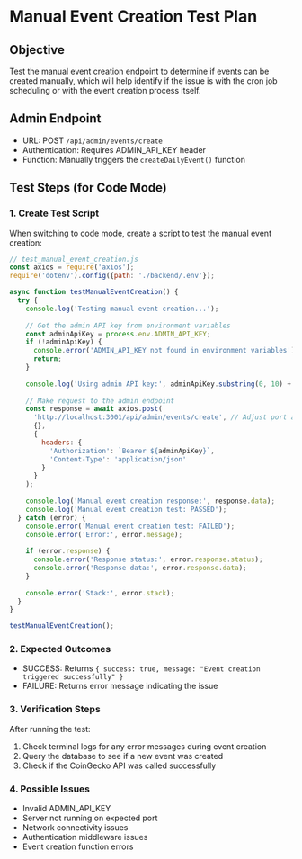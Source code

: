 # Manual Event Creation Test Plan

## Objective
Test the manual event creation endpoint to determine if events can be created manually, which will help identify if the issue is with the cron job scheduling or with the event creation process itself.

## Admin Endpoint
- URL: POST `/api/admin/events/create`
- Authentication: Requires ADMIN_API_KEY header
- Function: Manually triggers the `createDailyEvent()` function

## Test Steps (for Code Mode)

### 1. Create Test Script
When switching to code mode, create a script to test the manual event creation:

```javascript
// test_manual_event_creation.js
const axios = require('axios');
require('dotenv').config({path: './backend/.env'});

async function testManualEventCreation() {
  try {
    console.log('Testing manual event creation...');
    
    // Get the admin API key from environment variables
    const adminApiKey = process.env.ADMIN_API_KEY;
    if (!adminApiKey) {
      console.error('ADMIN_API_KEY not found in environment variables');
      return;
    }
    
    console.log('Using admin API key:', adminApiKey.substring(0, 10) + '...');
    
    // Make request to the admin endpoint
    const response = await axios.post(
      'http://localhost:3001/api/admin/events/create', // Adjust port as needed
      {},
      {
        headers: {
          'Authorization': `Bearer ${adminApiKey}`,
          'Content-Type': 'application/json'
        }
      }
    );
    
    console.log('Manual event creation response:', response.data);
    console.log('Manual event creation test: PASSED');
  } catch (error) {
    console.error('Manual event creation test: FAILED');
    console.error('Error:', error.message);
    
    if (error.response) {
      console.error('Response status:', error.response.status);
      console.error('Response data:', error.response.data);
    }
    
    console.error('Stack:', error.stack);
  }
}

testManualEventCreation();
```

### 2. Expected Outcomes
- SUCCESS: Returns `{ success: true, message: "Event creation triggered successfully" }`
- FAILURE: Returns error message indicating the issue

### 3. Verification Steps
After running the test:
1. Check terminal logs for any error messages during event creation
2. Query the database to see if a new event was created
3. Check if the CoinGecko API was called successfully

### 4. Possible Issues
- Invalid ADMIN_API_KEY
- Server not running on expected port
- Network connectivity issues
- Authentication middleware issues
- Event creation function errors